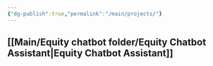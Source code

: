 ```yaml
---
{"dg-publish":true,"permalink":"/main/projects/"}
---
```



## [[Main/Equity chatbot folder/Equity Chatbot Assistant\|Equity Chatbot Assistant]]



